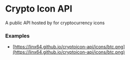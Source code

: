 # Crypto Icon API

A public API hosted by for cryptocurrency icons

### Examples
- [https://linx64.github.io/cryptoicon-api/icons/btc.png](https://linx64.github.io/cryptoicon-api/icons/btc.png)

